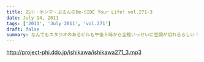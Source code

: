 ```yaml
---
title: 石川・ホンマ・ぶるんのBe-SIDE Your Life! vol.271-3
date: July 14, 2011
tags: ['2011', 'July 2011', 'vol.271']
draft: false
summary: なんでもスタジオのあるビルも午後６時から全館いっせいに空調が切れるらしい！フロア全体に、それ以降いれるとなると別料金？という噂も。毎年だが暑いわけです。副調整室は快適なんですが。NAMAE
---
```


http://project-phi.ddo.jp/ishikawa/ishikawa271_3.mp3
